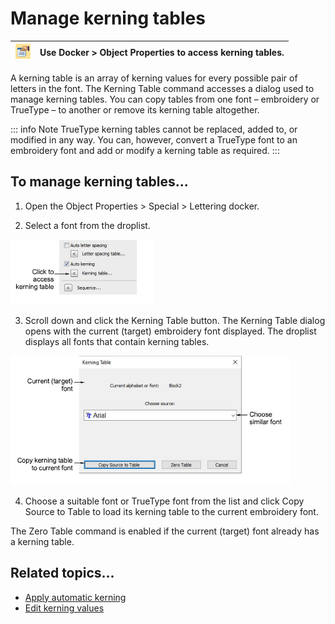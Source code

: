# Manage kerning tables

| ![ObjectProperties.png](assets/ObjectProperties.png) | Use Docker > Object Properties to access kerning tables. |
| ---------------------------------------------------- | -------------------------------------------------------- |

A kerning table is an array of kerning values for every possible pair of letters in the font. The Kerning Table command accesses a dialog used to manage kerning tables. You can copy tables from one font – embroidery or TrueType – to another or remove its kerning table altogether.

::: info Note
TrueType kerning tables cannot be replaced, added to, or modified in any way. You can, however, convert a TrueType font to an embroidery font and add or modify a kerning table as required.
:::

## To manage kerning tables...

1. Open the Object Properties > Special > Lettering docker.

2. Select a font from the droplist.

![lettering_advanced00079.png](assets/lettering_advanced00079.png)

3. Scroll down and click the Kerning Table button. The Kerning Table dialog opens with the current (target) embroidery font displayed. The droplist displays all fonts that contain kerning tables.

![KerningTable.png](assets/KerningTable.png)

4. Choose a suitable font or TrueType font from the list and click Copy Source to Table to load its kerning table to the current embroidery font.

The Zero Table command is enabled if the current (target) font already has a kerning table.

## Related topics...

- [Apply automatic kerning](Apply_automatic_kerning)
- [Edit kerning values](Edit_kerning_values)
